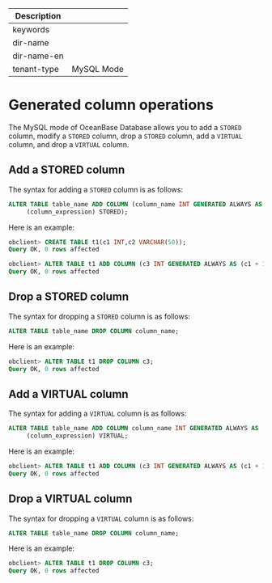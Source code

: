 | Description   |                 |
|---------------|-----------------|
| keywords      |                 |
| dir-name      |                 |
| dir-name-en   |                 |
| tenant-type   | MySQL Mode      |

# Generated column operations

The MySQL mode of OceanBase Database allows you to add a `STORED` column, modify a `STORED` column, drop a `STORED` column, add a `VIRTUAL` column, and drop a `VIRTUAL` column.

## Add a STORED column

The syntax for adding a `STORED` column is as follows:

```sql
ALTER TABLE table_name ADD COLUMN (column_name INT GENERATED ALWAYS AS
     (column_expression) STORED);
```

Here is an example:

```sql
obclient> CREATE TABLE t1(c1 INT,c2 VARCHAR(50));
Query OK, 0 rows affected

obclient> ALTER TABLE t1 ADD COLUMN (c3 INT GENERATED ALWAYS AS (c1 + 1) STORED);
Query OK, 0 rows affected
```
<!--Modify a STORED column

The syntax for modifying a `STORED` column is as follows:

```sql
ALTER TABLE table_name MODIFY COLUMN column_name INT GENERATED ALWAYS AS
     (column_expression) STORED;
```

Here is an example:

```sql
obclient> ALTER TABLE t1 MODIFY COLUMN c3 INT GENERATED ALWAYS AS (c1 + 11) STORED;
Query OK, 0 rows affected
```
-->

## Drop a STORED column

The syntax for dropping a `STORED` column is as follows:

```sql
ALTER TABLE table_name DROP COLUMN column_name;
```

Here is an example:

```sql
obclient> ALTER TABLE t1 DROP COLUMN c3;
Query OK, 0 rows affected
```

## Add a VIRTUAL column

The syntax for adding a `VIRTUAL` column is as follows:

```sql
ALTER TABLE table_name ADD COLUMN column_name INT GENERATED ALWAYS AS
     (column_expression) VIRTUAL;
```

Here is an example:

```sql
obclient> ALTER TABLE t1 ADD COLUMN (c3 INT GENERATED ALWAYS AS (c1 + 1) VIRTUAL);
Query OK, 0 rows affected
```

## Drop a VIRTUAL column

The syntax for dropping a `VIRTUAL` column is as follows:

```sql
ALTER TABLE table_name DROP COLUMN column_name;
```

Here is an example:

```sql
obclient> ALTER TABLE t1 DROP COLUMN c3;
Query OK, 0 rows affected
```
